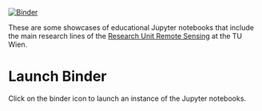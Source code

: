 [![Binder](https://mybinder.org/badge_logo.svg)](https://mybinder.org/v2/gh/tuw-geo/tuw_education_notebooks/main)

These are some showcases of educational Jupyter notebooks that include the main research lines of the [Research Unit Remote Sensing](https://www.tuwien.at/en/mg/geo/rs) at the TU Wien.

# Launch Binder

Click on the binder icon to launch an instance of the Jupyter notebooks.